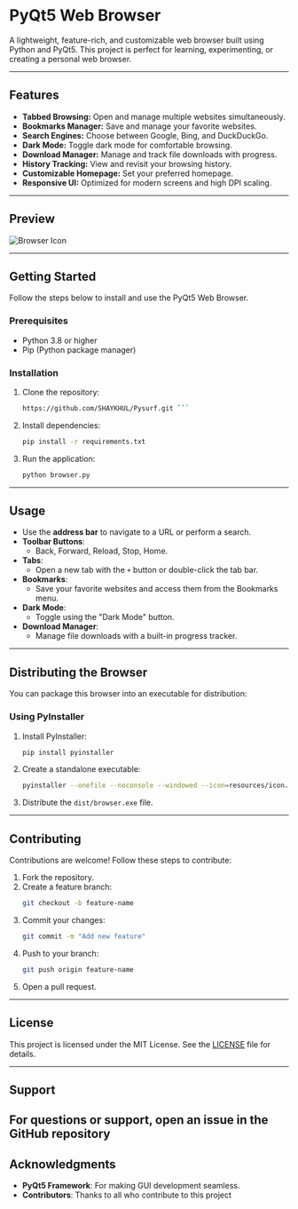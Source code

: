 # **PyQt5 Web Browser**

A lightweight, feature-rich, and customizable web browser built using Python and PyQt5. This project is perfect for learning, experimenting, or creating a personal web browser.

---

## **Features**
- **Tabbed Browsing:** Open and manage multiple websites simultaneously.
- **Bookmarks Manager:** Save and manage your favorite websites.
- **Search Engines:** Choose between Google, Bing, and DuckDuckGo.
- **Dark Mode:** Toggle dark mode for comfortable browsing.
- **Download Manager:** Manage and track file downloads with progress.
- **History Tracking:** View and revisit your browsing history.
- **Customizable Homepage:** Set your preferred homepage.
- **Responsive UI:** Optimized for modern screens and high DPI scaling.

---

## **Preview**
![Browser Icon](resources/icon.png)

---

## **Getting Started**
Follow the steps below to install and use the PyQt5 Web Browser.

### Prerequisites
- Python 3.8 or higher
- Pip (Python package manager)

### Installation
1. Clone the repository:
   ```bash
   https://github.com/SHAYKHUL/Pysurf.git ```

2. Install dependencies:
   ```bash
   pip install -r requirements.txt
   ```

3. Run the application:
   ```bash
   python browser.py
   ```

---

## **Usage**
- Use the **address bar** to navigate to a URL or perform a search.
- **Toolbar Buttons**:
  - Back, Forward, Reload, Stop, Home.
- **Tabs**:
  - Open a new tab with the `+` button or double-click the tab bar.
- **Bookmarks**:
  - Save your favorite websites and access them from the Bookmarks menu.
- **Dark Mode**:
  - Toggle using the "Dark Mode" button.
- **Download Manager**:
  - Manage file downloads with a built-in progress tracker.

---

## **Distributing the Browser**
You can package this browser into an executable for distribution:

### Using PyInstaller
1. Install PyInstaller:
   ```bash
   pip install pyinstaller
   ```

2. Create a standalone executable:
   ```bash
   pyinstaller --onefile --noconsole --windowed --icon=resources/icon.ico browser.py
   ```

3. Distribute the `dist/browser.exe` file.

---

## **Contributing**
Contributions are welcome! Follow these steps to contribute:

1. Fork the repository.
2. Create a feature branch:
   ```bash
   git checkout -b feature-name
   ```
3. Commit your changes:
   ```bash
   git commit -m "Add new feature"
   ```
4. Push to your branch:
   ```bash
   git push origin feature-name
   ```
5. Open a pull request.

---

## **License**
This project is licensed under the MIT License. See the [LICENSE](LICENSE) file for details.

---

## **Support**
For questions or support, open an issue in the GitHub repository
---

## **Acknowledgments**
- **PyQt5 Framework**: For making GUI development seamless.
- **Contributors**: Thanks to all who contribute to this project
